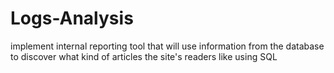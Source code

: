 # Logs-Analysis
implement  internal reporting tool  that will use information from the database to discover what kind of articles the site's readers like using SQL
